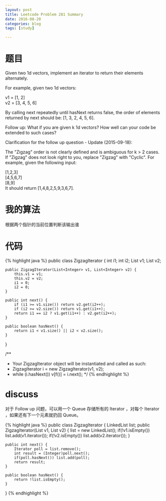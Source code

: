 ```yaml
---
layout: post
title: Leetcode Problem 281 Summary
date: 2016-08-20
categories: blog
tags: [study]

---
```


# 题目

Given two 1d vectors, implement an iterator to return their elements alternately.

For example, given two 1d vectors:

v1 = [1, 2]  
v2 = [3, 4, 5, 6]

By calling next repeatedly until hasNext returns false, the order of elements returned by next should be: [1, 3, 2, 4, 5, 6].

Follow up: What if you are given k 1d vectors? How well can your code be extended to such cases?

Clarification for the follow up question - Update (2015-09-18):

The "Zigzag" order is not clearly defined and is ambiguous for k > 2 cases. If "Zigzag" does not look right to you, replace "Zigzag" with "Cyclic". For example, given the following input:

[1,2,3]  
[4,5,6,7]  
[8,9]  
It should return [1,4,8,2,5,9,3,6,7].

# 我的算法

根据两个指针的当前位置判断该输出谁

# 代码

{% highlight java %}
public class ZigzagIterator {
    int i1;
    int i2;
    List<Integer> v1;
    List<Integer> v2;

    public ZigzagIterator(List<Integer> v1, List<Integer> v2) {
        this.v1 = v1;
        this.v2 = v2;
        i1 = 0;
        i2 = 0;
    }

    public int next() {
        if (i1 >= v1.size()) return v2.get(i2++);
        if (i2 >= v2.size()) return v1.get(i1++);
        return i1 == i2 ? v1.get(i1++) : v2.get(i2++);
    }

    public boolean hasNext() {
        return i1 < v1.size() || i2 < v2.size();
    }
}

/**
 * Your ZigzagIterator object will be instantiated and called as such:
 * ZigzagIterator i = new ZigzagIterator(v1, v2);
 * while (i.hasNext()) v[f()] = i.next();
 */
{% endhighlight %}

# discuss

对于 Follow up 问题，可以用一个 Queue 存储所有的 Iterator ，对每个 Iterator ，如果还有下一个元素就扔回 Queue。

{% highlight java %}
public class ZigzagIterator {
    LinkedList<Iterator> list;
    public ZigzagIterator(List<Integer> v1, List<Integer> v2) {
        list = new LinkedList<Iterator>();
        if(!v1.isEmpty()) list.add(v1.iterator());
        if(!v2.isEmpty()) list.add(v2.iterator());
    }

    public int next() {
        Iterator poll = list.remove();
        int result = (Integer)poll.next();
        if(poll.hasNext()) list.add(poll);
        return result;
    }

    public boolean hasNext() {
        return !list.isEmpty();
    }
}
{% endhighlight %}